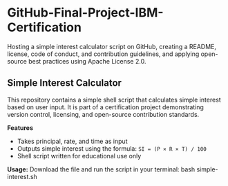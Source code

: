 # GitHub-Final-Project-IBM-Certification
Hosting a simple interest calculator script on GitHub, creating a README, license, code of conduct, and contribution guidelines, and applying open-source best practices using Apache License 2.0.

## Simple Interest Calculator

This repository contains a simple shell script that calculates simple interest based on user input. It is part of a certification project demonstrating version control, licensing, and open-source contribution standards.

**Features**
- Takes principal, rate, and time as input
- Outputs simple interest using the formula: `SI = (P × R × T) / 100`
- Shell script written for educational use only

**Usage:**
Download the file and run the script in your terminal: bash simple-interest.sh
